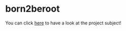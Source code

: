 # born2beroot

You can click [here](https://github.com/limdem/born2beroot/blob/main/en.subject.pdf) to have a look at the project subject!
